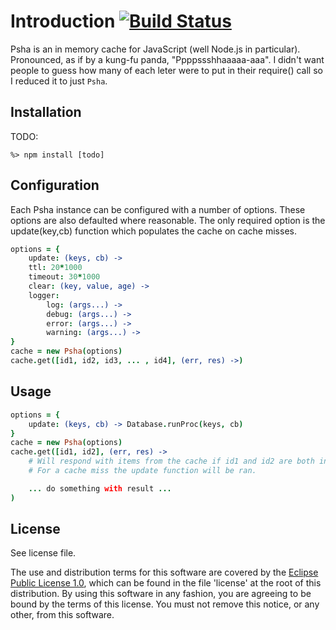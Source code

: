 # Introduction [![Build Status](https://travis-ci.org/lcaballero/psha.svg?branch=master)](https://travis-ci.org/)

Psha is an in memory cache for JavaScript (well Node.js in particular).  Pronounced, as if by a kung-fu panda,
"Ppppssshhaaaaa-aaa". I didn't want people to guess how many of each leter were to put in their require() call
so I reduced it to just `Psha`.

## Installation

TODO:
```
%> npm install [todo]
```


## Configuration

Each Psha instance can be configured with a number of options.  These options are also defaulted
where reasonable.  The only required option is the update(key,cb) function which populates the
cache on cache misses.

```coffeescript
options = {
    update: (keys, cb) ->
    ttl: 20*1000
    timeout: 30*1000
    clear: (key, value, age) ->
    logger:
        log: (args...) ->
        debug: (args...) ->
        error: (args...) ->
        warning: (args...) ->
}
cache = new Psha(options)
cache.get([id1, id2, id3, ... , id4], (err, res) ->)
```

## Usage

```coffeescript
options = {
    update: (keys, cb) -> Database.runProc(keys, cb)
}
cache = new Psha(options)
cache.get([id1, id2], (err, res) ->
    # Will respond with items from the cache if id1 and id2 are both in the cache.
    # For a cache miss the update function will be ran.

    ... do something with result ...
)
```

## License

See license file.

The use and distribution terms for this software are covered by the
[Eclipse Public License 1.0][EPL-1], which can be found in the file 'license' at the
root of this distribution. By using this software in any fashion, you are
agreeing to be bound by the terms of this license. You must not remove this
notice, or any other, from this software.


[EPL-1]: http://opensource.org/licenses/eclipse-1.0.txt
[checkArgs]: http://docs.guava-libraries.googlecode.com/git/javadoc/com/google/common/base/Preconditions.html
